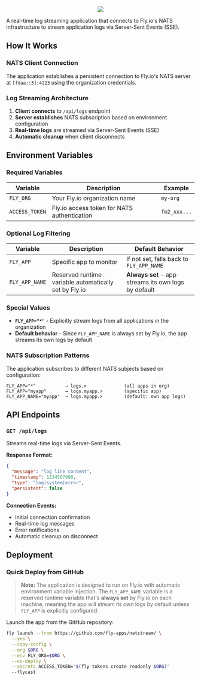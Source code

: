 <div align="center">
  <picture>
    <source media="(prefers-color-scheme: dark)" srcset="https://github.com/user-attachments/assets/a5099e99-5a87-498d-bd12-e0d5095496f3">
    <img src="https://github.com/user-attachments/assets/7083bbb6-a51a-41d8-b6e0-e43fd797905d"</img>
  </picture>
</div>

A real-time log streaming application that connects to Fly.io's NATS infrastructure to stream application logs via Server-Sent Events (SSE).

## How It Works

### NATS Client Connection

The application establishes a persistent connection to Fly.io's NATS server at `[fdaa::3]:4223` using the organization credentials.

### Log Streaming Architecture

1. **Client connects** to `/api/logs` endpoint
2. **Server establishes** NATS subscription based on environment configuration
3. **Real-time logs** are streamed via Server-Sent Events (SSE)
4. **Automatic cleanup** when client disconnects

## Environment Variables

### Required Variables

| Variable | Description | Example |
|----------|-------------|---------|
| `FLY_ORG` | Your Fly.io organization name | `my-org` |
| `ACCESS_TOKEN` | Fly.io access token for NATS authentication | `fm2_xxx...` |

### Optional Log Filtering

| Variable | Description | Default Behavior |
|----------|-------------|------------------|
| `FLY_APP` | Specific app to monitor | If not set, falls back to `FLY_APP_NAME` |
| `FLY_APP_NAME` | Reserved runtime variable automatically set by Fly.io | **Always set** - app streams its own logs by default |

### Special Values

- **`FLY_APP="*"`** - Explicitly stream logs from all applications in the organization
- **Default behavior** - Since `FLY_APP_NAME` is always set by Fly.io, the app streams its own logs by default

### NATS Subscription Patterns

The application subscribes to different NATS subjects based on configuration:

```
FLY_APP="*"           → logs.>              (all apps in org)
FLY_APP="myapp"       → logs.myapp.>        (specific app)
FLY_APP_NAME="myapp"  → logs.myapp.>        (default: own app logs)
```

## API Endpoints

### `GET /api/logs`

Streams real-time logs via Server-Sent Events.

**Response Format:**
```json
{
  "message": "log line content",
  "timestamp": 1234567890,
  "type": "log|system|error",
  "persistent": false
}
```

**Connection Events:**
- Initial connection confirmation
- Real-time log messages
- Error notifications
- Automatic cleanup on disconnect

## Deployment

### Quick Deploy from GitHub

> **Note:** The application is designed to run on Fly.io with automatic environment variable injection. The `FLY_APP_NAME` variable is a reserved runtime variable that's **always set** by Fly.io on each machine, meaning the app will stream its own logs by default unless `FLY_APP` is explicitly configured.

Launch the app from the GitHub repository:

```bash
fly launch --from https://github.com/fly-apps/natstream/ \
  --yes \
  --copy-config \
  --org $ORG \
  --env FLY_ORG=$ORG \
  --no-deploy \
  --secrets ACCESS_TOKEN="$(fly tokens create readonly $ORG)"
  --flycast
```
